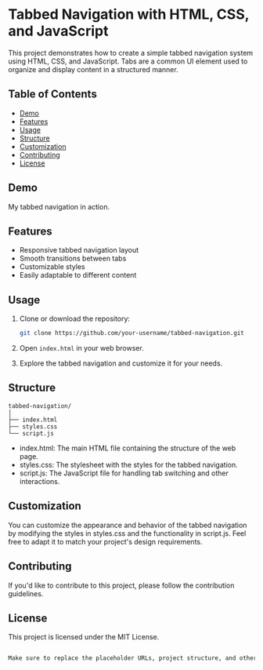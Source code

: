 # Tabbed Navigation with HTML, CSS, and JavaScript

This project demonstrates how to create a simple tabbed navigation system using HTML, CSS, and JavaScript. Tabs are a common UI element used to organize and display content in a structured manner.

## Table of Contents

- [Demo](#demo)
- [Features](#features)
- [Usage](#usage)
- [Structure](#structure)
- [Customization](#customization)
- [Contributing](#contributing)
- [License](#license)

## Demo

My tabbed navigation in action.

## Features

- Responsive tabbed navigation layout
- Smooth transitions between tabs
- Customizable styles
- Easily adaptable to different content

## Usage

1. Clone or download the repository:

    ```bash
    git clone https://github.com/your-username/tabbed-navigation.git
    ```

2. Open `index.html` in your web browser.

3. Explore the tabbed navigation and customize it for your needs.

## Structure

```plaintext
tabbed-navigation/
│
├── index.html
├── styles.css
└── script.js
```
- index.html: The main HTML file containing the structure of the web page.
- styles.css: The stylesheet with the styles for the tabbed navigation.
- script.js: The JavaScript file for handling tab switching and other interactions.

## Customization
You can customize the appearance and behavior of the tabbed navigation by modifying the styles in styles.css and the functionality in script.js. Feel free to adapt it to match your project's design requirements.


## Contributing
If you'd like to contribute to this project, please follow the contribution guidelines.

## License 
This project is licensed under the MIT License.
```bash

Make sure to replace the placeholder URLs, project structure, and other details with your actual project information. Additionally, if you have a specific contributing guide or license file, you may want to create those files and link to them in the `README.md`.
```


